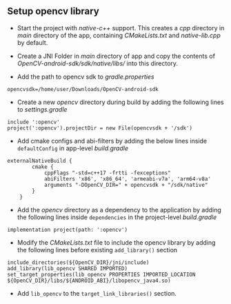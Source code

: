[//]: # (Taking help from https://medium.com/kouosl/opencv-4-2-0-set-up-for-c-in-android-studio-dc88b0bb34b2)

## Setup opencv library

- Start the project with *native-c++* support. This creates a *cpp* directory in *main* directory of the app, containing *CMakeLists.txt* and *native-lib.cpp* by default.

- Create a JNI Folder in *main* directory of app and copy the contents of *OpenCV-android-sdk/sdk/native/libs/* into this directory.

- Add the path to opencv sdk to *gradle.properties*

```
opencvsdk=/home/user/Downloads/OpenCV-android-sdk
```

- Create a new *opencv* directory during build by adding the following lines to *settings.gradle*

```
include ':opencv'
project(':opencv').projectDir = new File(opencvsdk + '/sdk')
```

- Add cmake configs and abi-filters by adding the below lines inside `defaultConfig` in app-level *build.gradle*

```
externalNativeBuild {
        cmake {
            cppFlags "-std=c++17 -frtti -fexceptions"
            abiFilters 'x86', 'x86_64', 'armeabi-v7a', 'arm64-v8a'
            arguments "-DOpenCV_DIR=" + opencvsdk + "/sdk/native"
        }
    }
```

- Add the *opencv* directory as a dependency to the application by adding the following lines inside `dependencies` in the project-level *build.gradle*

```
implementation project(path: ':opencv')
```

- Modify the *CMakeLists.txt* file to include the opencv library by adding the following lines before existing `add_library()` section

```
include_directories(${OpenCV_DIR}/jni/include)
add_library(lib_opencv SHARED IMPORTED)
set_target_properties(lib_opencv PROPERTIES IMPORTED_LOCATION ${OpenCV_DIR}/libs/${ANDROID_ABI}/libopencv_java4.so)
```

- Add `lib_opencv` to the `target_link_libraries()` section.